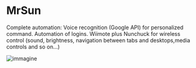 # MrSun
Complete automation: Voice recognition (Google API) for personalized command. Automation of logins. Wiimote plus Nunchuck for wireless control (sound, brightness, navigation between tabs and desktops,media controls and so on...)

![immagine](https://user-images.githubusercontent.com/22773005/227038859-f2ddb16e-586e-4e5d-a43b-08c67a507eda.png)
